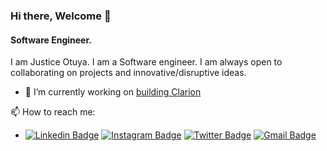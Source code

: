 ### Hi there, Welcome 👋

#### Software Engineer.

I am Justice Otuya. I am a Software engineer. I am always open to collaborating on projects and innovative/disruptive ideas.

- 🔭 I’m currently working on [building Clarion](https://app.withclarion.com/)


📫 How to reach me: 
- [![Linkedin Badge](https://img.shields.io/badge/-justiceotuya-blue?style=flat&logo=Linkedin&logoColor=white&link=https://www.linkedin.com/in/justiceotuya/)](https://www.linkedin.com/in/justiceotuya/)   [![Instagram Badge](https://img.shields.io/badge/-justiceotuya-1da1f2?style=flat&logo=twitter&logoColor=white&link=https://twitter.com/justiceotuya/)](https://twitter.com/justiceotuya)   [![Twitter Badge](https://img.shields.io/badge/-@justiceotuya-03a57a?style=flat&labelColor=000000&logo=Medium&link=https://medium.com/@aemmadi/)](https://medium.com/@justiceotuya)   [![Gmail Badge](https://img.shields.io/badge/-jotuya2@gmail.com-c14438?style=flat&logo=Gmail&logoColor=white&link=mailto:jotuya2@gmail.com)](mailto:jotuya2@gmail.com)



<!--
**justiceotuya/justiceotuya** is a ✨ _special_ ✨ repository because its `README.md` (this file) appears on your GitHub profile.

Here are some ideas to get you started:

- 🔭 I’m currently working on ...
- 🌱 I’m currently learning ...
- 👯 I’m looking to collaborate on ...
- 🤔 I’m looking for help with ...
- 💬 Ask me about ...
- 📫 How to reach me: ...
- 😄 Pronouns: ...
- ⚡ Fun fact: ...
-->

